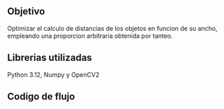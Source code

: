 ## Objetivo
Optimizar el calculo de distancias de los objetos en funcion de su ancho, empleando una proporcion arbitraria obtenida por tanteo.
## Librerias utilizadas 
Python 3.12, Numpy y OpenCV2
## Codigo de flujo
